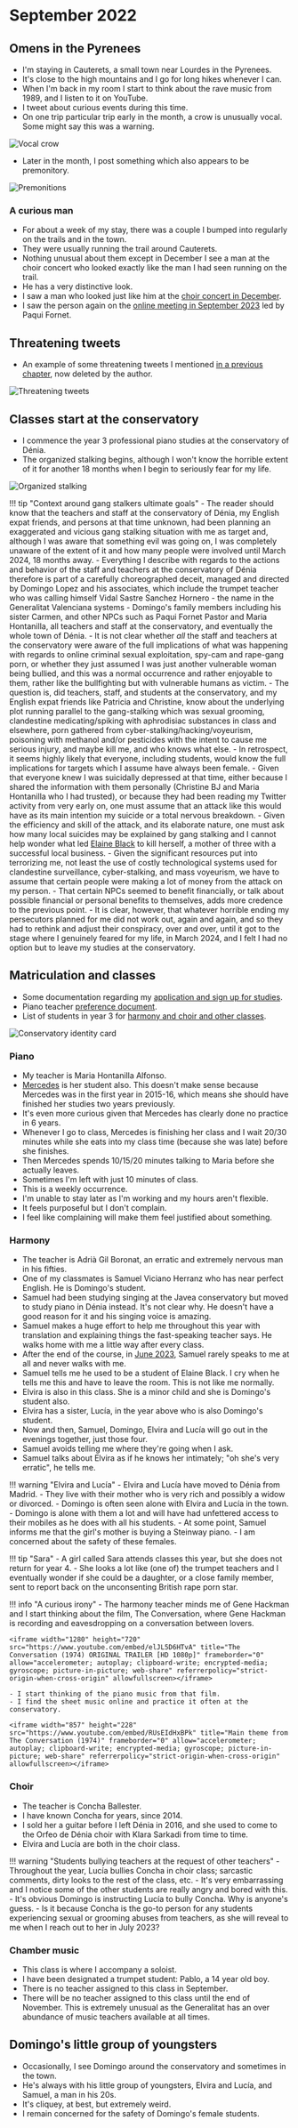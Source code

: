 # September 2022

## Omens in the Pyrenees

- I'm staying in Cauterets, a small town near Lourdes in the Pyrenees.
- It's close to the high mountains and I go for long hikes whenever I can.
- When I'm back in my room I start to think about the rave music from 1989, and I listen to it on YouTube.
- I tweet about curious events during this time.
- On one trip particular trip early in the month, a crow is unusually vocal. Some might say this was a warning.

![Vocal crow](../../content/images/crow-warning.png)

- Later in the month, I post something which also appears to be premonitory.

![Premonitions](../../content/images/premonitions.png)

### A curious man

- For about a week of my stay, there was a couple I bumped into regularly on the trails and in the town.
- They were usually running the trail around Cauterets.
- Nothing unusual about them except in December I see a man at the choir concert who looked exactly like the man I had seen running on the trail.
- He has a very distinctive look.
- I saw a man who looked just like him at the [choir concert in December](december.md#the-curious-man).
- I saw the person again on the [online meeting in September 2023](../2023/september.md#chamber-music) led by Paqui Fornet.

## Threatening tweets

- An example of some threatening tweets I mentioned [in a previous chapter](march.md#planting-the-choker-seeds), now deleted by the author.

![Threatening tweets](../../content/images/threats/threatening-tweets.png)

## Classes start at the conservatory

- I commence the year 3 professional piano studies at the conservatory of Dénia.
- The organized stalking begins, although I won't know the horrible extent of it for another 18 months when I begin to seriously fear for my life.

![Organized stalking](../../content/images/organized-stalking.png)

!!! tip "Context around gang stalkers ultimate goals"
    - The reader should know that the teachers and staff at the conservatory of Dénia, my English expat friends, and persons at that time unknown, had been planning an exaggerated and vicious gang stalking situation with me as target and, although I was aware that something evil was going on, I was completely unaware of the extent of it and how many people were involved until March 2024, 18 months away.
    - Everything I describe with regards to the actions and behavior of the staff and teachers at the conservatory of Dénia therefore is part of a carefully choreographed deceit, managed and directed by Domingo Lopez and his associates, which include the trumpet teacher who was calling himself Vidal Sastre Sanchez Hornero - the name in the Generalitat Valenciana systems - Domingo's family members including his sister Carmen, and other NPCs such as Paqui Fornet Pastor and Maria Hontanilla, all teachers and staff at the conservatory, and eventually the whole town of Dénia.
    - It is not clear whether *all* the staff and teachers at the conservatory were aware of the full implications of what was happening with regards to online criminal sexual exploitation, spy-cam and rape-gang porn, or whether they just assumed I was just another vulnerable woman being bullied, and this was a normal occurrence and rather enjoyable to them, rather like the bullfighting but with vulnerable humans as victim.
    - The question is, did teachers, staff, and students at the conservatory, and my English expat friends like Patricia and Christine, know about the underlying plot running parallel to the gang-stalking which was sexual grooming, clandestine medicating/spiking with aphrodisiac substances in class and elsewhere, porn gathered from cyber-stalking/hacking/voyeurism, poisoning with methanol and/or pesticides with the intent to cause me serious injury, and maybe kill me, and who knows what else. 
    - In retrospect, it seems highly likely that everyone, including students, would know the full implications for targets which I assume have always been female.
    - Given that everyone knew I was suicidally depressed at that time, either because I shared the information with them personally (Christine BJ and Maria Hontanilla who I had trusted), or because they had been reading my Twitter activity from very early on, one must assume that an attack like this would have as its main intention my suicide or a total nervous breakdown.
    - Given the efficiency and skill of the attack, and its elaborate nature, one must ask how many local suicides may be explained by gang stalking and I cannot help wonder what led [Elaine Black](../early-years/2008.md#working-for-elaine-black) to kill herself, a mother of three with a successful local business.
    - Given the significant resources put into terrorizing me, not least the use of costly technological systems used for clandestine surveillance, cyber-stalking, and mass voyeurism, we have to assume that certain people were making a lot of money from the attack on my person.
    - That certain NPCs seemed to benefit financially, or talk about possible financial or personal benefits to themselves, adds more credence to the previous point.
    - It is clear, however, that whatever horrible ending my persecutors planned for me did not work out, again and again, and so they had to rethink and adjust their conspiracy, over and over, until it got to the stage where I genuinely feared for my life, in March 2024, and I felt I had no option but to leave my studies at the conservatory.

## Matriculation and classes

- Some documentation regarding my [application and sign up for studies](../../content/documents/papeles-conservatorio/2022-3/application/signing-up.zip).
- Piano teacher [preference document](../../content/documents/papeles-conservatorio/2022-3/Formulari%20tria%20professorat%2022-23.pdf).
- List of students in year 3 for [harmony and choir and other classes](../../content/documents/papeles-conservatorio/2022-3/22-23%20HORARI%20a%2009.09.22%20PROVISIONAL%20PROFESSIONAL.pdf).

![Conservatory identity card](../../content/images/foto-carnet-22-23.jpg)

### Piano

- My teacher is Maria Hontanilla Alfonso. 
- [Mercedes](../early-years/2013.md#meeting-mercedes) is her student also. This doesn't make sense because Mercedes was in the first year in 2015-16, which means she should have finished her studies two years previously.
- It's even more curious given that Mercedes has clearly done no practice in 6 years.
- Whenever I go to class, Mercedes is finishing her class and I wait 20/30 minutes while she eats into my class time (because she was late) before she finishes. 
- Then Mercedes spends 10/15/20 minutes talking to Maria before she actually leaves. 
- Sometimes I'm left with just 10 minutes of class. 
- This is a weekly occurrence. 
- I'm unable to stay later as I'm working and my hours aren't flexible.
- It feels purposeful but I don't complain. 
- I feel like complaining will make them feel justified about something.

### Harmony

- The teacher is Adrià Gil Boronat, an erratic and extremely nervous man in his fifties.
- One of my classmates is Samuel Viciano Herranz who has near perfect English. He is Domingo's student.
- Samuel had been studying singing at the Javea conservatory but moved to study piano in Dénia instead. It's not clear why. He doesn't have a good reason for it and his singing voice is amazing. 
- Samuel makes a huge effort to help me throughout this year with translation and explaining things the fast-speaking teacher says. He walks home with me a little way after every class.
- After the end of the course, in [June 2023](../2023/june.md), Samuel rarely speaks to me at all and never walks with me. 
- Samuel tells me he used to be a student of Elaine Black. I cry when he tells me this and have to leave the room. This is not like me normally.
- Elvira is also in this class. She is a minor child and she is Domingo's student also.
- Elvira has a sister, Lucía, in the year above who is also Domingo's student.
- Now and then, Samuel, Domingo, Elvira and Lucía will go out in the evenings together, just those four. 
- Samuel avoids telling me where they're going when I ask.
- Samuel talks about Elvira as if he knows her intimately; "oh she's very erratic", he tells me.

!!! warning "Elvira and Lucía"
    - Elvira and Lucía have moved to Dénia from Madrid.
    - They live with their mother who is very rich and possibly a widow or divorced.
    - Domingo is often seen alone with Elvira and Lucía in the town.
    - Domingo is alone with them a lot and will have had unfettered access to their mobiles as he does with all his students.
    - At some point, Samuel informs me that the girl's mother is buying a Steinway piano.
    - I am concerned about the safety of these females.

!!! tip "Sara"
    - A girl called Sara attends classes this year, but she does not return for year 4.
    - She looks a lot like (one of) the trumpet teachers and I eventually wonder if she could be a daughter, or a close family member, sent to report back on the unconsenting British rape porn star.

!!! info "A curious irony"
    - The harmony teacher minds me of Gene Hackman and I start thinking about the film, The Conversation, where Gene Hackman is recording and eavesdropping on a conversation between lovers.

    <iframe width="1280" height="720" src="https://www.youtube.com/embed/elJL5D6HTvA" title="The Conversation (1974) ORIGINAL TRAILER [HD 1080p]" frameborder="0" allow="accelerometer; autoplay; clipboard-write; encrypted-media; gyroscope; picture-in-picture; web-share" referrerpolicy="strict-origin-when-cross-origin" allowfullscreen></iframe>

    - I start thinking of the piano music from that film.
    - I find the sheet music online and practice it often at the conservatory.

    <iframe width="857" height="228" src="https://www.youtube.com/embed/RUsEIdHxBPk" title="Main theme from The Conversation (1974)" frameborder="0" allow="accelerometer; autoplay; clipboard-write; encrypted-media; gyroscope; picture-in-picture; web-share" referrerpolicy="strict-origin-when-cross-origin" allowfullscreen></iframe>

### Choir

- The teacher is Concha Ballester.
- I have known Concha for years, since 2014.
- I sold her a guitar before I left Dénia in 2016, and she used to come to the Orfeo de Dénia choir with Klara Sarkadi from time to time.
- Elvira and Lucía are both in the choir class.

!!! warning "Students bullying teachers at the request of other teachers"
    - Throughout the year, Lucía bullies Concha in choir class; sarcastic comments, dirty looks to the rest of the class, etc.
    - It's very embarrassing and I notice some of the other students are really angry and bored with this.
    - It's obvious Domingo is instructing Lucía to bully Concha. Why is anyone's guess.
    - Is it because Concha is the go-to person for any students experiencing sexual or grooming abuses from teachers, as she will reveal to me when I reach out to her in July 2023?

### Chamber music

- This class is where I accompany a soloist.
- I have been designated a trumpet student: Pablo, a 14 year old boy.
- There is no teacher assigned to this class in September.
- There will be no teacher assigned to this class until the end of November. This is extremely unusual as the Generalitat has an over abundance of music teachers available at all times.

## Domingo's little group of youngsters

- Occasionally, I see Domingo around the conservatory and sometimes in the town. 
- He's always with his little group of youngsters, Elvira and Lucía, and Samuel, a man in his 20s.
- It's cliquey, at best, but extremely weird. 
- I remain concerned for the safety of Domingo's female students.
